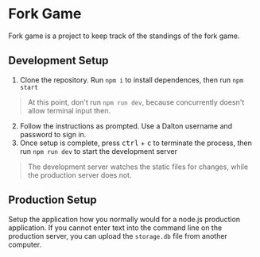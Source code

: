 # Fork Game

Fork game is a project to keep track of the standings of the fork game.

## Development Setup

1. Clone the repository. Run `npm i` to install dependences, then run `npm start`
> At this point, don't run `npm run dev`, because concurrently doesn't allow terminal input then.
2. Follow the instructions as prompted. Use a Dalton username and password to sign in.
3. Once setup is complete, press <kbd>ctrl</kbd> + <kbd>c</kbd> to terminate the process, then run `npm run dev` to start the development server
> The development server watches the static files for changes, while the production server does not.

## Production Setup
Setup the application how you normally would for a node.js production application. If you cannot enter text into the command line on the production server, you can upload the `storage.db` file from another computer.